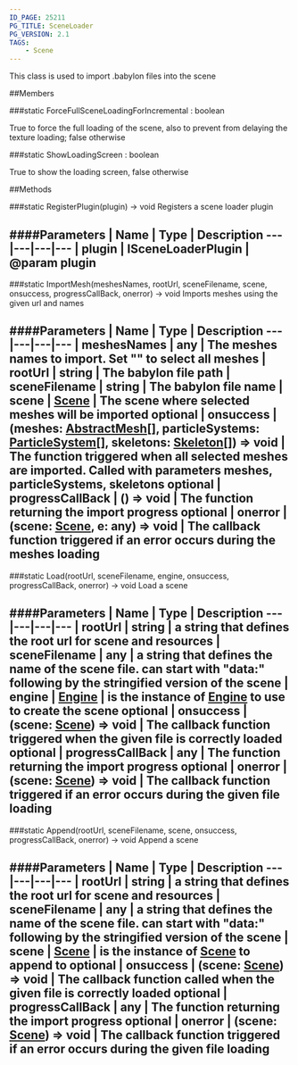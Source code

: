 ```yaml
---
ID_PAGE: 25211
PG_TITLE: SceneLoader
PG_VERSION: 2.1
TAGS:
    - Scene
---
```


This class is used to import .babylon files into the scene







##Members

###static ForceFullSceneLoadingForIncremental : boolean





True to force the full loading of the scene, also to prevent from delaying the texture loading; false otherwise




###static ShowLoadingScreen : boolean





True to show the loading screen, false otherwise















##Methods

###static RegisterPlugin(plugin) &rarr; void
Registers a scene loader plugin







####Parameters
 | Name | Type | Description
---|---|---|---
 | plugin | ISceneLoaderPlugin | @param plugin
---

###static ImportMesh(meshesNames, rootUrl, sceneFilename, scene, onsuccess, progressCallBack, onerror) &rarr; void
Imports meshes using the given url and names







####Parameters
 | Name | Type | Description
---|---|---|---
 | meshesNames | any | The meshes names to import. Set &quot;&quot; to select all meshes
 | rootUrl | string | The babylon file path
 | sceneFilename | string | The babylon file name
 | scene | [Scene](/classes/Scene) | The scene where selected meshes will be imported
optional | onsuccess | (meshes: [AbstractMesh](/classes/AbstractMesh)[], particleSystems: [ParticleSystem](/classes/ParticleSystem)[], skeletons: [Skeleton](/classes/Skeleton)[]) =&gt; void | The function triggered when all selected meshes are imported. Called with parameters meshes, particleSystems, skeletons
optional | progressCallBack | () =&gt; void | The function returning the import progress
optional | onerror | (scene: [Scene](/classes/Scene), e: any) =&gt; void | The callback function triggered if an error occurs during the meshes loading
---

###static Load(rootUrl, sceneFilename, engine, onsuccess, progressCallBack, onerror) &rarr; void
Load a scene

####Parameters
 | Name | Type | Description
---|---|---|---
 | rootUrl | string | a string that defines the root url for scene and resources
 | sceneFilename | any | a string that defines the name of the scene file. can start with &quot;data:&quot; following by the stringified version of the scene
 | engine | [Engine](/classes/Engine) | is the instance of [Engine](/classes/Engine) to use to create the scene
optional | onsuccess | (scene: [Scene](/classes/Scene)) =&gt; void | The callback function triggered when the given file is correctly loaded
optional | progressCallBack | any | The function returning the import progress
optional | onerror | (scene: [Scene](/classes/Scene)) =&gt; void | The callback function triggered if an error occurs during the given file loading
---

###static Append(rootUrl, sceneFilename, scene, onsuccess, progressCallBack, onerror) &rarr; void
Append a scene

####Parameters
 | Name | Type | Description
---|---|---|---
 | rootUrl | string | a string that defines the root url for scene and resources
 | sceneFilename | any | a string that defines the name of the scene file. can start with &quot;data:&quot; following by the stringified version of the scene
 | scene | [Scene](/classes/Scene) | is the instance of [Scene](/classes/Scene) to append to
optional | onsuccess | (scene: [Scene](/classes/Scene)) =&gt; void | The callback function called when the given file is correctly loaded
optional | progressCallBack | any | The function returning the import progress
optional | onerror | (scene: [Scene](/classes/Scene)) =&gt; void | The callback function triggered if an error occurs during the given file loading
---
